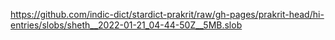 https://github.com/indic-dict/stardict-prakrit/raw/gh-pages/prakrit-head/hi-entries/slobs/sheth__2022-01-21_04-44-50Z__5MB.slob  
